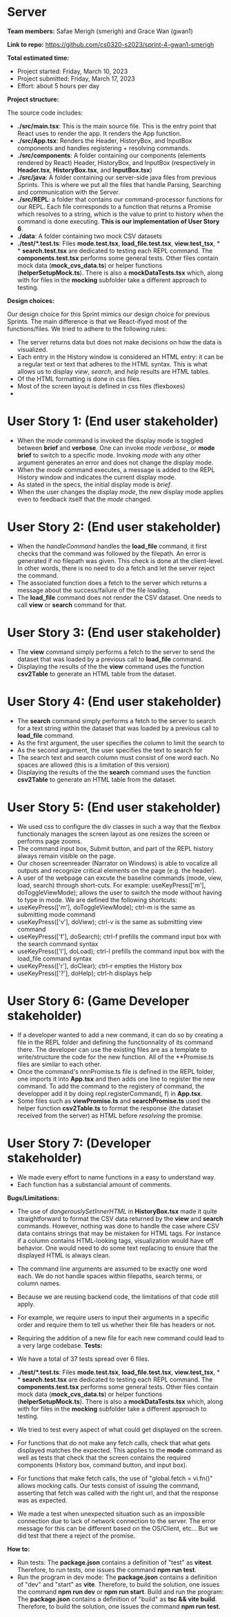 # Server
**Team members:** Safae Merigh (smerigh) and Grace Wan (gwan1)

**Link to repo:** https://github.com/cs0320-s2023/sprint-4-gwan1-smerigh

**Total estimated time:** 

* Project started: Friday, March 10, 2023
* Project submitted: Friday, March 17, 2023
* Effort: about 5 hours per day

**Project structure:**

The source code includes:

* __./src/main.tsx__: This is the main source file. This is the entry point that React uses to render the app. It renders the App function.
* __./src/App.tsx__: Renders the Header, HistoryBox, and InputBox components and handles registering + resolving commands.
* __./src/components__: A folder containing our components (elements rendered by React) Header, HistoryBox, and InputBox (respectively in __Header.tsx__, __HistoryBox.tsx__, and __InputBox.tsx__)
* __./src/java__: A folder containing our server-side java files from previous Sprints. This is where we put all the files that handle Parsing, Searching and communication with the Server.
* __./src/REPL__: a folder that contains our command-processor functions for our REPL. Each file corresponds to a function that returns a Promise which resolves to a string, which is the value to print to history when the command is done executing.  __This is our implementation of User Story 6__.
* __./data__: A folder containing two mock CSV datasets 
* __./test/*.test.ts__: Files __mode.test.tsx__, __load_file.test.tsx__, __view.test_tsx__, * * __search.test.tsx__ are dedicated to testing each REPL command.  The __components.test.tsx__ performs some general tests.  Other files contain mock data (__mock_cvs_data.ts__) or helper functions (__helperSetupMock.ts__).  There is also a   __mockDataTests.tsx__ which, along with for files in the __mocking__ subfolder take a different approach to testing.

**Design choices:**

Our design choice for this Sprint mimics our design choice for previous Sprints. The main difference is that we React-ifiyed most of the functions/files.  We tried to adhere to the following rules:
* The server returns data but does not make decisions on how the data is visualized.
* Each entry in the History window is considered an HTML entry: it can be a regular text or text that adheres to the HTML syntax.  This is what allows us to display _view_, _search_, and _help_ results are HTML tables.
* Of the HTML formatting is done in css files.
* Most of the screen layout is defined in css files (flexboxes)
* 

# User Story 1: (End user stakeholder)

* When the _mode_ command is invoked the display mode is toggled between __brief__ and __verbose__. One can invoke _mode verbose__ or __mode brief__ to switch to a specific mode.  Invoking _mode_ with any other argument generates an error and does not change the display mode.
* When the _mode_ command executes, a message is added to the REPL History window and indicates the current display mode.
* As stated in the specs, the initial display mode is _brief_.
* When the user changes the display _mode_, the new display mode applies even to feedback itself that the _mode_ changed.


# User Story 2: (End user stakeholder)
* When the _handleCommand_ handles the __load_file__ command, it first checks that the command was followed by the filepath.  An error is generated if no filepath was given.  This check is done at the client-level.  In other words, there is no need to do a fetch and let the server reject the command.
* The associated function does a fetch to the server which returns a message about the success/failure of the file loading. 
* The __load_file__ command does not render the CSV dataset.  One needs to call __view__ or __search__ command for that.

# User Story 3: (End user stakeholder)
* The __view__ command simply performs a fetch to the server to send the dataset that was loaded by a previous call to  __load_file__ command.
* Displaying the results of the the __view__ command uses the function __csv2Table__ to generate an HTML table from the dataset.

# User Story 4: (End user stakeholder)
* The __search__ command simply performs a fetch to the server to search for a text string within the dataset that was loaded by a previous call to  __load_file__ command.
* As the first argument, the user specifies the column to limit the search to
* As the second argument, the user specifies the text to search for
* The search text and search column must consist of one word each.  No spaces are allowed (this is a limitation of this version)
* Displaying the results of the the __search__ command uses the function __csv2Table__ to generate an HTML table from the dataset.
# User Story 5: (End user stakeholder)
* We used css to configure the div classes in such a way that the flexbox functionaly manages the screen layout as one resizes the screen or performs page zooms.
* The command input box, Submit button, and part of the REPL history always remain visible on the page.
* Our chosen screenreader (Narrator on Windows) is able to vocalize all outputs and recognize critical elements on the page (e.g. the header).
* A user of the webpage can excute the baseline commands (mode, view, load, search) through short-cuts. For example: useKeyPress(['m'], doToggleViewMode); allows the user to switch the mode without having to type in mode.  We are defined the following shortcuts:
*  useKeyPress(['m'], doToggleViewMode); ctrl-m is the same as submitting mode command
*  useKeyPress(['v'], doView);  ctrl-v is the same as submitting view command
*  useKeyPress(['f'], doSearch); ctrl-f prefills the command input box with the search command syntax
*  useKeyPress(['l'], doLoad); ctrl-l prefills the command input box with the load_file command syntax
*  useKeyPress(['r'], doClear); ctrl-r empties the History box
*  useKeyPress(['?'], doHelp); ctrl-h displays help


# User Story 6: (Game Developer stakeholder)
* If a developer wanted to add a new command, it can do so by creating a file in the REPL folder and defining the functionnality of its command there.  The developer can use the existing files are as a template to write/structure the code for the new function.  All of the **Promise.ts files are similar to each other.
* Once the command's nnnPromise.ts file is defined in the REPL folder, one imports it into __App.tsx__ and then adds one line to register the new command.  To add the command to the registery of command, the developper add it by doing repl.registerCommand(<name command>, f) in __App.tsx__.
* Some files such as __viewPromise.ts__ and __searchPromise.ts__ used the helper function __csv2Table.ts__ to format the response (the dataset received from the server) as HTML before _resolving_ the promise.


# User Story 7: (Developer stakeholder)
* We made every effort to name functions in a easy to understand way.
* Each function has a substancial amount of comments.

**Bugs/Limitations:**

* The use of _dangerouslySetInnerHTML_ in __HistoryBox.tsx__ made it quite straightforward to format the CSV data returned by the __view__ and __search__ commands.  However, nothing was done to handle the case where CSV data contains strings that may be mistaken for HTML tags.  For instance if a column contains HTML-looking tags, visualization would have off behavior.  One would need to do some text replacing to ensure that the displayed HTML is always clean.
* The command line arguments are assumed to be exactly one word each.  We do not handle spaces within filepaths, search terms, or column names.
* Because we are reusing backend code, the limitations of that code still apply. 
* For example, we require users to input their arguments in a specific order and require them to tell us whether their file has headers or not.
* Requiring the addition of a new file for each new command could lead to a very large codebase.
**Tests:**

* We have a total of 37 tests spread over 6 files.
* __./test/*.test.ts__: Files __mode.test.tsx__, __load_file.test.tsx__, __view.test_tsx__, * * __search.test.tsx__ are dedicated to testing each REPL command.  The __components.test.tsx__ performs some general tests.  Other files contain mock data (__mock_cvs_data.ts__) or helper functions (__helperSetupMock.ts__).  There is also a   __mockDataTests.tsx__ which, along with for files in the __mocking__ subfolder take a different approach to testing.
 * We tried to test every aspect of what could get displayed on the screen.
 * For functions that do not make any fetch calls, check that what gets displayed matches the expected.  This applies to the __mode__ command as well as tests that check that the screen contains the required components (History box, command button, and input box).
 * For functions that make fetch calls, the use of "global.fetch = vi.fn()" allows mocking calls.  Our tests consist of issuing the command, asserting that fetch was called with the right url, and that the response was as expected.
 * We made a test when unexpected situation such as an impossible connection due to lack of network connection to the server.  The error message for this can be different based on the OS/Client, etc... But we did test that there a reject of the promise.

**How to:**
- Run tests: The __package.json__ contains a definition of "test" as __vitest__.  Therefore, to run tests, one issues the command __npm run test__.
- Run the program in dev mode: The __package.json__ contains a definition of "dev" and "start" as __vite__.  Therefore, to build the solution, one issues the command __npm run dev__ or __npm run start__.
Build and run the program: The __package.json__ contains a definition of "build" as __tsc && vite build__.  Therefore, to build the solution, one issues the command __npm run test__.